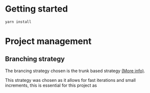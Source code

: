 # Getting started

```sh
yarn install
```

# Project management

## Branching strategy

The brancing strategy chosen is the trunk based strategy [(More info)](https://www.atlassian.com/continuous-delivery/continuous-integration/trunk-based-development).

This strategy was chosen as it allows for fast iterations and small increments, this is essential for this project as
